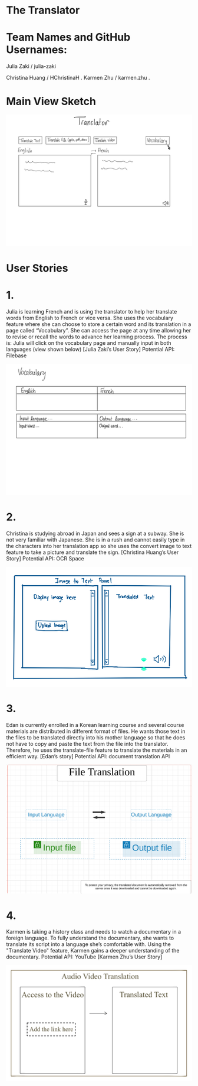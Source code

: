 # The Translator
# Team Names and GitHub Usernames:
Julia Zaki / julia-zaki

Christina Huang / HChristinaH
.
Karmen Zhu / karmen.zhu
.

# Main View Sketch
![Main View](Images/Main%20View.jpg)

# User Stories
# 1. 
Julia is learning French and is using the translator to help her translate words from English to French or vice versa. 
She uses the vocabulary feature where she can choose to store a certain word and its translation in a page called 
“Vocabulary”. She can access the page at any time allowing her to revise or recall the words to advance her learning 
process. The process is: Julia will click on the vocabulary page and manually input in both languages (view shown below)
[Julia Zaki’s User Story]
Potential API: Filebase 

![Vocabulary View](Images/Vocabulary%20View.jpg)

# 2.
Christina is studying abroad in Japan and sees a sign at a subway. She is not very familiar with Japanese.
She is in a rush and cannot easily type in the characters into her translation app so she uses the convert image 
to text feature to take a picture and translate the sign.
[Christina Huang’s User Story]
Potential API: OCR Space

![ImageToText View](Images/ImageToText%20View.png)

# 3.
Edan is currently enrolled in a Korean learning course and several course materials are distributed in different
format of files. He wants those text in the files to be translated directly into his mother language so that he 
does not have to copy and paste the text from the file into the translator. Therefore, he uses the 
translate-file feature to translate the materials in an efficient way.
[Edan’s story]
Potential API: document translation API

![TranslateFile View](Images/TranslateFile%20View.jpg)

# 4.
Karmen is taking a history class and needs to watch a documentary in a foreign language.
To fully understand the documentary, she wants to translate its script into a language she’s comfortable with. 
Using the "Translate Video" feature, Karmen gains a deeper understanding of the documentary.
Potential API: YouTube
[Karmen Zhu’s User Story]

![TranslateVideo View.jpg](Images/TranslateVideo%20View.jpg)